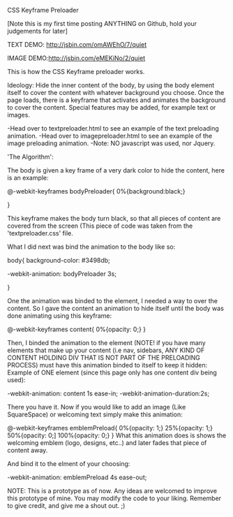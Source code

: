 CSS Keyframe Preloader

[Note this is my first time posting ANYTHING on Github, hold your judgements for later]

TEXT DEMO: http://jsbin.com/omAWEhO/7/quiet 

IMAGE DEMO:http://jsbin.com/eMEKiNo/2/quiet

This is how the CSS Keyframe preloader works.

Ideology: Hide the inner content of the body, by using the body element itself to cover the content with whatever background you choose. Once the page loads, there is a keyframe that activates and animates the background to cover the content. Special features may be added, for example text or images.

-Head over to textpreloader.html to see an example of the text preloading animation. -Head over to imagepreloader.html to see an example of the image preloading animation. -Note: NO javascript was used, nor Jquery.

'The Algorithm':

The body is given a key frame of a very dark color to hide the content, here is an example:

@-webkit-keyframes bodyPreloader{ 0%{background:black;}

}

This keyframe makes the body turn black, so that all pieces of content are covered from the screen (This piece of code was taken from the 'textpreloader.css' file.

What I did next was bind the animation to the body like so:

body{ background-color: #3498db;

-webkit-animation: bodyPreloader 3s;

}

One the animation was binded to the element, I needed a way to over the content. So I gave the content an animation to hide itself until the body was done animating using this keyframe:

@-webkit-keyframes content{ 0%{opacity: 0;} }

Then, I binded the animation to the element (NOTE! if you have many elements that make up your content (i.e nav, sidebars, ANY KIND OF CONTENT HOLDING DIV THAT IS NOT PART OF THE PRELOADING PROCESS) must have this animation binded to itself to keep it hidden: Example of ONE element (since this page only has one content div being used):

-webkit-animation: content 1s ease-in; -webkit-animation-duration:2s;

There you have it. Now if you would like to add an image (Like SquareSpace) or welcoming text simply make this animation:

@-webkit-keyframes emblemPreload{ 0%{opacity: 1;} 25%{opacity: 1;} 50%{opacity: 0;] 100%{opacity: 0;} } What this animation does is shows the welcoming emblem (logo, designs, etc..) and later fades that piece of content away.

And bind it to the elment of your choosing:

-webkit-animation: emblemPreload 4s ease-out;

NOTE: This is a prototype as of now. Any ideas are welcomed to improve this prototype of mine. You may modify the code to your liking. Remember to give credit, and give me a shout out. ;)
